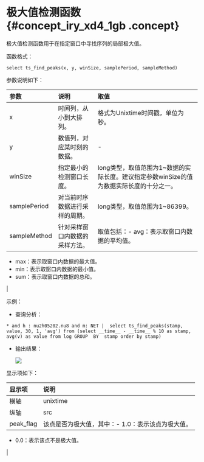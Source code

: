 # 极大值检测函数 {#concept_iry_xd4_1gb .concept}

极大值检测函数用于在指定窗口中寻找序列的局部极大值。

函数格式：

```
select ts_find_peaks(x, y, winSize, samplePeriod, sampleMethod)
```

参数说明如下：

|参数|说明|取值|
|:-|:-|:-|
|x|时间列，从小到大排列。|格式为Unixtime时间戳，单位为秒。|
|y|数值列，对应某时刻的数据。|-|
|winSize|指定最小的检测窗口长度。|long类型，取值范围为1~数据的实际长度。建议指定参数winSize的值为数据实际长度的十分之一。|
|samplePeriod|对当前时序数据进行采样的周期。|long类型，取值范围为1~86399。|
|sampleMethod|针对采样窗口内数据的采样方法。|取值包括：-   avg：表示取窗口内数据的平均值。
-   max：表示取窗口内数据的最大值。
-   min：表示取窗口内数据的最小值。
-   sum：表示取窗口内数据的总和。

|

示例：

-   查询分析：

```
* and h : nu2h05202.nu8 and m: NET |  select ts_find_peaks(stamp, value, 30, 1, 'avg') from (select __time__ - __time__ % 10 as stamp, avg(v) as value from log GROUP  BY  stamp order by stamp)
```

-   输出结果：

    ![](http://static-aliyun-doc.oss-cn-hangzhou.aliyuncs.com/assets/img/77488/154408725933817_zh-CN.png)


显示项如下：

|显示项|说明|
|:--|:-|
|横轴|unixtime|数据的时间戳，单位为秒，例如1537071480。|
|纵轴|src|未滤波前的数据，例如1956092.7647745228。|
|peak\_flag|该点是否为极大值，其中：-   1.0：表示该点为极大值。
-   0.0：表示该点不是极大值。

|


